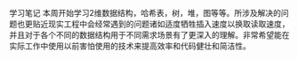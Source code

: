 学习笔记
   本周开始学习2维数据结构，哈希表，树，堆，图等等。所涉及解决的问题也更贴近现实工程中会经常遇到的问题诸如适度牺牲插入速度以换取读取速度，并且对于各个不同的数据结构用于不同需求场景有了更深入的理解。非常希望能在实际工作中使用以前害怕使用的技术来提高效率和代码健壮和简洁性。